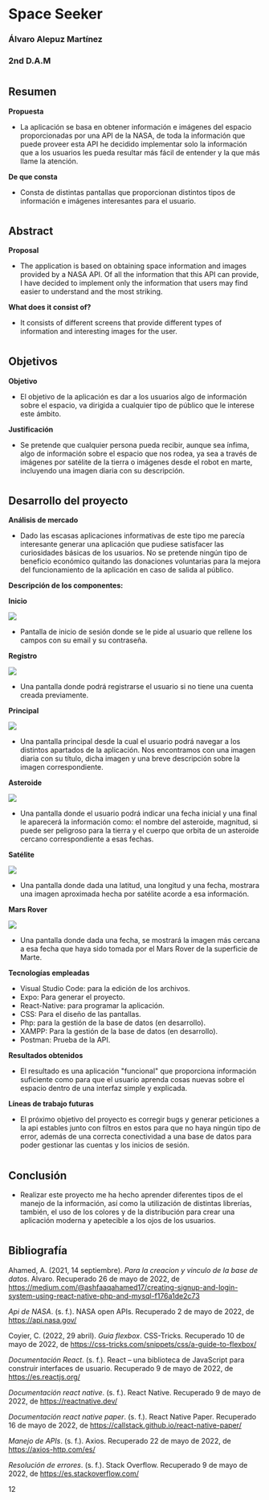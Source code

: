 # Space Seeker



### Álvaro Alepuz Martínez

### 2nd D.A.M

#
## Resumen

**Propuesta**

- La aplicación se basa en obtener información e imágenes del espacio proporcionadas por una API de la NASA, de toda la información que puede proveer esta API he decidido implementar solo la información que a los usuarios les pueda resultar más fácil de entender y la que más llame la atención.

**De que consta**

- Consta de distintas pantallas que proporcionan distintos tipos de información e imágenes interesantes para el usuario.

#
## Abstract

**Proposal**

- The application is based on obtaining space information and images provided by a NASA API. Of all the information that this API can provide, I have decided to implement only the information that users may find easier to understand and the most striking.

**What does it consist of?**

- It consists of different screens that provide different types of information and interesting images for the user.

#
## Objetivos

**Objetivo**

- El objetivo de la aplicación es dar a los usuarios algo de información sobre el espacio, va dirigida a cualquier tipo de público que le interese este ámbito.

**Justificación**

- Se pretende que cualquier persona pueda recibir, aunque sea ínfima, algo de información sobre el espacio que nos rodea, ya sea a través de imágenes por satélite de la tierra o imágenes desde el robot en marte, incluyendo una imagen diaria con su descripción.

#
## Desarrollo del proyecto

**Análisis de mercado**

- Dado las escasas aplicaciones informativas de este tipo me parecía interesante generar una aplicación que pudiese satisfacer las curiosidades básicas de los usuarios. No se pretende ningún tipo de beneficio económico quitando las donaciones voluntarias para la mejora del funcionamiento de la aplicación en caso de salida al público.

**Descripción de los componentes:**

**Inicio**

![](RackMultipart20220527-1-6ds993_html_bf81e158fec7dda3.png)

- Pantalla de inicio de sesión donde se le pide al usuario que rellene los campos con su email y su contraseña.

**Registro**

![](RackMultipart20220527-1-6ds993_html_de85e632752338f7.png)

- Una pantalla donde podrá registrarse el usuario si no tiene una cuenta creada previamente.

**Principal**

![](RackMultipart20220527-1-6ds993_html_55ce8bbe19d6f0d2.png)

- Una pantalla principal desde la cual el usuario podrá navegar a los distintos apartados de la aplicación. Nos encontramos con una imagen diaria con su título, dicha imagen y una breve descripción sobre la imagen correspondiente.

**Asteroide**

![](RackMultipart20220527-1-6ds993_html_62c6a5371375d24d.png)

- Una pantalla donde el usuario podrá indicar una fecha inicial y una final le aparecerá la información como: el nombre del asteroide, magnitud, si puede ser peligroso para la tierra y el cuerpo que orbita de un asteroide cercano correspondiente a esas fechas.

**Satélite**

![](RackMultipart20220527-1-6ds993_html_9dd88c1ff8c16f21.png)

- Una pantalla donde dada una latitud, una longitud y una fecha, mostrara una imagen aproximada hecha por satélite acorde a esa información.

**Mars Rover**

![](RackMultipart20220527-1-6ds993_html_31ca585eb1e96a07.png)

- Una pantalla donde dada una fecha, se mostrará la imagen más cercana a esa fecha que haya sido tomada por el Mars Rover de la superficie de Marte.

**Tecnologías empleadas**

- Visual Studio Code: para la edición de los archivos.
- Expo: Para generar el proyecto.
- React-Native: para programar la aplicación.
- CSS: Para el diseño de las pantallas.
- Php: para la gestión de la base de datos (en desarrollo).
- XAMPP: Para la gestión de la base de datos (en desarrollo).
- Postman: Prueba de la API.

**Resultados obtenidos**

- El resultado es una aplicación &quot;funcional&quot; que proporciona información suficiente como para que el usuario aprenda cosas nuevas sobre el espacio dentro de una interfaz simple y explicada.

**Líneas de trabajo futuras**

- El próximo objetivo del proyecto es corregir bugs y generar peticiones a la api estables junto con filtros en estos para que no haya ningún tipo de error, además de una correcta conectividad a una base de datos para poder gestionar las cuentas y los inicios de sesión.

#
## Conclusión

- Realizar este proyecto me ha hecho aprender diferentes tipos de el manejo de la información, así como la utilización de distintas librerías, también, el uso de los colores y de la distribución para crear una aplicación moderna y apetecible a los ojos de los usuarios.

#
## Bibliografía

Ahamed, A. (2021, 14 septiembre). _Para la creacion y vinculo de la base de datos_. Alvaro. Recuperado 26 de mayo de 2022, de https://medium.com/@ashfaaqahamed17/creating-signup-and-login-system-using-react-native-php-and-mysql-f176a1de2c73

_Api de NASA_. (s. f.). NASA open APIs. Recuperado 2 de mayo de 2022, de https://api.nasa.gov/

Coyier, C. (2022, 29 abril). _Guia flexbox_. CSS-Tricks. Recuperado 10 de mayo de 2022, de https://css-tricks.com/snippets/css/a-guide-to-flexbox/

_Documentación React_. (s. f.). React – una biblioteca de JavaScript para construir interfaces de usuario. Recuperado 9 de mayo de 2022, de https://es.reactjs.org/

_Documentación react native_. (s. f.). React Native. Recuperado 9 de mayo de 2022, de https://reactnative.dev/

_Documentación react native paper_. (s. f.). React Native Paper. Recuperado 16 de mayo de 2022, de https://callstack.github.io/react-native-paper/

_Manejo de APIs_. (s. f.). Axios. Recuperado 22 de mayo de 2022, de https://axios-http.com/es/

_Resolución de errores_. (s. f.). Stack Overflow. Recuperado 9 de mayo de 2022, de https://es.stackoverflow.com/

12
